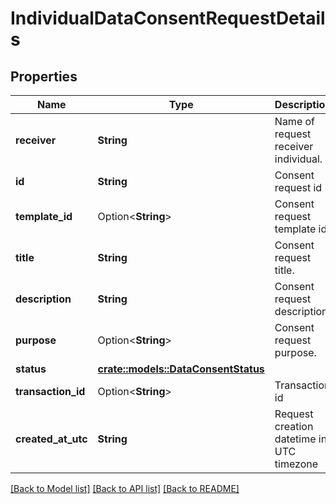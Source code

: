 # IndividualDataConsentRequestDetails

## Properties

Name | Type | Description | Notes
------------ | ------------- | ------------- | -------------
**receiver** | **String** | Name of request receiver individual. | 
**id** | **String** | Consent request id | 
**template_id** | Option<**String**> | Consent request template id | [optional]
**title** | **String** | Consent request title. | 
**description** | **String** | Consent request description. | 
**purpose** | Option<**String**> | Consent request purpose. | [optional]
**status** | [**crate::models::DataConsentStatus**](DataConsentStatus.md) |  | 
**transaction_id** | Option<**String**> | Transaction id | [optional]
**created_at_utc** | **String** | Request creation datetime in UTC timezone | 

[[Back to Model list]](../README.md#documentation-for-models) [[Back to API list]](../README.md#documentation-for-api-endpoints) [[Back to README]](../README.md)


